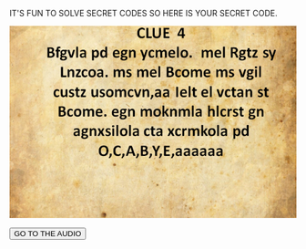 IT'S FUN TO SOLVE SECRET CODES SO HERE IS YOUR SECRET CODE.


![](d.PNG)



<a href=""> <button>GO TO THE AUDIO</button></a>
